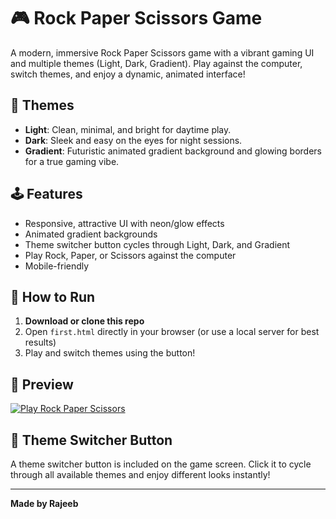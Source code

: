 # 🎮 Rock Paper Scissors Game

A modern, immersive Rock Paper Scissors game with a vibrant gaming UI and multiple themes (Light, Dark, Gradient). Play against the computer, switch themes, and enjoy a dynamic, animated interface!

## 🌈 Themes
- **Light**: Clean, minimal, and bright for daytime play.
- **Dark**: Sleek and easy on the eyes for night sessions.
- **Gradient**: Futuristic animated gradient background and glowing borders for a true gaming vibe.

## 🕹️ Features
- Responsive, attractive UI with neon/glow effects
- Animated gradient backgrounds
- Theme switcher button cycles through Light, Dark, and Gradient
- Play Rock, Paper, or Scissors against the computer
- Mobile-friendly

## 🚀 How to Run
1. **Download or clone this repo**
2. Open `first.html` directly in your browser (or use a local server for best results)
3. Play and switch themes using the button!

## 🌟 Preview
  [![Play Rock Paper Scissors](https://img.shields.io/badge/Play_Game-Click_Here-ff69b4?style=for-the-badge&logo=game-controller)](https://rock-paper-scissor-gam.netlify.app)

## 🔘 Theme Switcher Button
A theme switcher button is included on the game screen. Click it to cycle through all available themes and enjoy different looks instantly!

---
**Made by Rajeeb**
